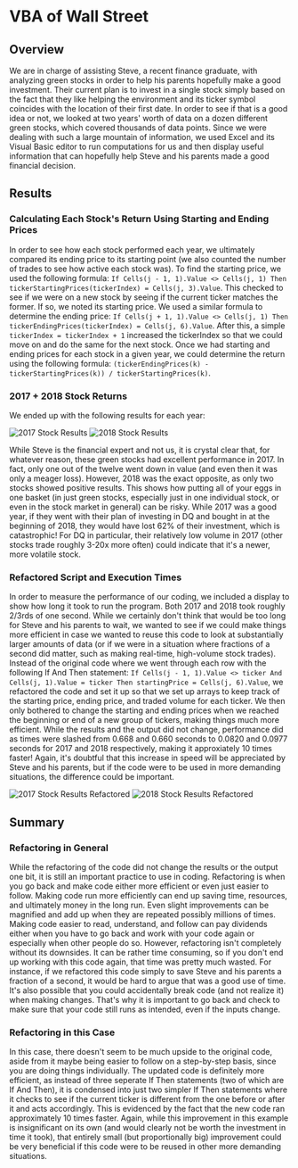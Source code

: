 # VBA of Wall Street

## Overview

We are in charge of assisting Steve, a recent finance graduate, with analyzing green stocks in order to help his parents hopefully make a good investment.  Their current plan is to invest in a single stock simply based on the fact that they like helping the environment and its ticker symbol coincides with the location of their first date.  In order to see if that is a good idea or not, we looked at two years' worth of data on a dozen different green stocks, which covered thousands of data points.  Since we were dealing with such a large mountain of information, we used Excel and its Visual Basic editor to run computations for us and then display useful information that can hopefully help Steve and his parents made a good financial decision.

## Results

### Calculating Each Stock's Return Using Starting and Ending Prices

In order to see how each stock performed each year, we ultimately compared its ending price to its starting point (we also counted the number of trades to see how active each stock was).  To find the starting price, we used the following formula: `If Cells(j - 1, 1).Value <> Cells(j, 1) Then tickerStartingPrices(tickerIndex) = Cells(j, 3).Value`.  This checked to see if we were on a new stock by seeing if the current ticker matches the former.  If so, we noted its starting price.  We used a similar formula to determine the ending price: `If Cells(j + 1, 1).Value <> Cells(j, 1) Then tickerEndingPrices(tickerIndex) = Cells(j, 6).Value`.  After this, a simple `tickerIndex = tickerIndex + 1` increased the tickerIndex so that we could move on and do the same for the next stock.  Once we had starting and ending prices for each stock in a given year, we could determine the return using the following formula: `(tickerEndingPrices(k) - tickerStartingPrices(k)) / tickerStartingPrices(k)`.

### 2017 + 2018 Stock Returns

We ended up with the following results for each year:

![2017 Stock Results](https://github.com/Jeffstr00/stock-analysis/blob/main/VBA_Challenge_2017_orig.png) ![2018 Stock Results](https://github.com/Jeffstr00/stock-analysis/blob/main/VBA_Challenge_2018_orig.png)

While Steve is the financial expert and not us, it is crystal clear that, for whatever reason, these green stocks had excellent performance in 2017.  In fact, only one out of the twelve went down in value (and even then it was only a meager loss).  However, 2018 was the exact opposite, as only two stocks showed positive results.  This shows how putting all of your eggs in one basket (in just green stocks, especially just in one individual stock, or even in the stock market in general) can be risky.  While 2017 was a good year, if they went with their plan of investing in DQ and bought in at the beginning of 2018, they would have lost 62% of their investment, which is catastrophic!  For DQ in particular, their relatively low volume in 2017 (other stocks trade roughly 3-20x more often) could indicate that it's a newer, more volatile stock.

### Refactored Script and Execution Times

In order to measure the performance of our coding, we included a display to show how long it took to run the program.  Both 2017 and 2018 took roughly 2/3rds of one second.  While we certainly don't think that would be too long for Steve and his parents to wait, we wanted to see if we could make things more efficient in case we wanted to reuse this code to look at substantially larger amounts of data (or if we were in a situation where fractions of a second did matter, such as making real-time, high-volume stock trades).  Instead of the original code where we went through each row with the following If And Then statement: `If Cells(j - 1, 1).Value <> ticker And Cells(j, 1).Value = ticker Then startingPrice = Cells(j, 6).Value`, we refactored the code and set it up so that we set up arrays to keep track of the starting price, ending price, and traded volume for each ticker.  We then only bothered to change the starting and ending prices when we reached the beginning or end of a new group of tickers, making things much more efficient.  While the results and the output did not change, performance did as times were slashed from 0.668 and 0.660 seconds to 0.0820 and 0.0977 seconds for 2017 and 2018 respectively, making it approxiately 10 times faster!  Again, it's doubtful that this increase in speed will be appreciated by Steve and his parents, but if the code were to be used in more demanding situations, the difference could be important.

![2017 Stock Results Refactored](https://github.com/Jeffstr00/stock-analysis/blob/main/VBA_Challenge_2017.png) ![2018 Stock Results Refactored](https://github.com/Jeffstr00/stock-analysis/blob/main/VBA_Challenge_2018.png)

## Summary

### Refactoring in General

While the refactoring of the code did not change the results or the output one bit, it is still an important practice to use in coding.  Refactoring is when you go back and make code either more efficient or even just easier to follow.  Making code run more efficiently can end up saving time, resources, and ultimately money in the long run.  Even slight improvements can be magnified and add up when they are repeated possibly millions of times.  Making code easier to read, understand, and follow can pay dividends either when you have to go back and work with your code again or especially when other people do so.  However, refactoring isn't completely without its downsides.  It can be rather time consuming, so if you don't end up working with this code again, that time was pretty much wasted.  For instance, if we refactored this code simply to save Steve and his parents a fraction of a second, it would be hard to argue that was a good use of time.  It's also possible that you could accidentally break code (and not realize it) when making changes.  That's why it is important to go back and check to make sure that your code still runs as intended, even if the inputs change.

### Refactoring in this Case

In this case, there doesn't seem to be much upside to the original code, aside from it maybe being easier to follow on a step-by-step basis, since you are doing things individually.  The updated code is definitely more efficient, as instead of three seperate If Then statements (two of which are If And Then), it is condensed into just two simpler If Then statements where it checks to see if the current ticker is different from the one before or after it and acts accordingly.  This is evidenced by the fact that the new code ran approximately 10 times faster.  Again, while this improvement in this example is insignificant on its own (and would clearly not be worth the investment in time it took), that entirely small (but proportionally big) improvement could be very beneficial if this code were to be reused in other more demanding situations.
